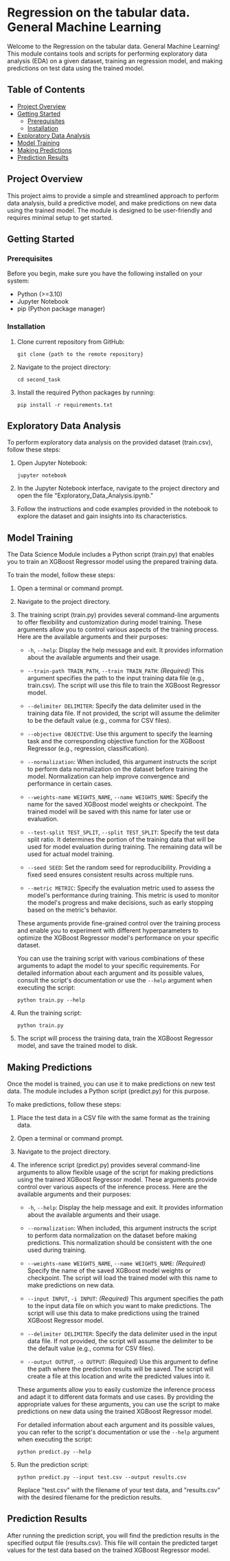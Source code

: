 # Regression on the tabular data. General Machine Learning

Welcome to the Regression on the tabular data. General Machine Learning! This module contains tools and scripts for performing exploratory data analysis (EDA) on a given dataset, training an regression model, and making predictions on test data using the trained model.

## Table of Contents

- [Project Overview](#project-overview)
- [Getting Started](#getting-started)
  - [Prerequisites](#prerequisites)
  - [Installation](#installation)
- [Exploratory Data Analysis](#exploratory-data-analysis)
- [Model Training](#model-training)
- [Making Predictions](#making-predictions)
- [Prediction Results](#prediction-results)

## Project Overview

This project aims to provide a simple and streamlined approach to perform data analysis, build a predictive model, and make predictions on new data using the trained model. The module is designed to be user-friendly and requires minimal setup to get started.

## Getting Started

### Prerequisites

Before you begin, make sure you have the following installed on your system:

- Python (>=3.10)
- Jupyter Notebook
- pip (Python package manager)

### Installation

1. Clone current repository from GitHub:

   ```
   git clone {path to the remote repository}
   ```

2. Navigate to the project directory:

   ```
   cd second_task
   ```

3. Install the required Python packages by running:

   ```
   pip install -r requirements.txt
   ```

## Exploratory Data Analysis

To perform exploratory data analysis on the provided dataset (train.csv), follow these steps:

1. Open Jupyter Notebook:

   ```
   jupyter notebook
   ```

2. In the Jupyter Notebook interface, navigate to the project directory and open the file "Exploratory_Data_Analysis.ipynb."

3. Follow the instructions and code examples provided in the notebook to explore the dataset and gain insights into its characteristics.

## Model Training

The Data Science Module includes a Python script (train.py) that enables you to train an XGBoost Regressor model using the prepared training data.

To train the model, follow these steps:

1. Open a terminal or command prompt.

2. Navigate to the project directory.

3. The training script (train.py) provides several command-line arguments to offer flexibility and customization during model training. These arguments allow you to control various aspects of the training process. Here are the available arguments and their purposes:

    - `-h`, `--help`: Display the help message and exit. It provides information about the available arguments and their usage.

    - `--train-path TRAIN_PATH`, `--train TRAIN_PATH`: *(Required)* This argument specifies the path to the input training data file (e.g., train.csv). The script will use this file to train the XGBoost Regressor model.

    - `--delimiter DELIMITER`: Specify the data delimiter used in the training data file. If not provided, the script will assume the delimiter to be the default value (e.g., comma for CSV files).

    - `--objective OBJECTIVE`: Use this argument to specify the learning task and the corresponding objective function for the XGBoost Regressor (e.g., regression, classification).

    - `--normalization`: When included, this argument instructs the script to perform data normalization on the dataset before training the model. Normalization can help improve convergence and performance in certain cases.

    - `--weights-name WEIGHTS_NAME`, `--name WEIGHTS_NAME`: Specify the name for the saved XGBoost model weights or checkpoint. The trained model will be saved with this name for later use or evaluation.

    - `--test-split TEST_SPLIT`, `--split TEST_SPLIT`: Specify the test data split ratio. It determines the portion of the training data that will be used for model evaluation during training. The remaining data will be used for actual model training.

    - `--seed SEED`: Set the random seed for reproducibility. Providing a fixed seed ensures consistent results across multiple runs.

    - `--metric METRIC`: Specify the evaluation metric used to assess the model's performance during training. This metric is used to monitor the model's progress and make decisions, such as early stopping based on the metric's behavior.

    These arguments provide fine-grained control over the training process and enable you to experiment with different hyperparameters to optimize the XGBoost Regressor model's performance on your specific dataset.

    You can use the training script with various combinations of these arguments to adapt the model to your specific requirements. For detailed information about each argument and its possible values, consult the script's documentation or use the `--help` argument when executing the script:

    ```
    python train.py --help
    ```

4. Run the training script:

   ```
   python train.py
   ```

5. The script will process the training data, train the XGBoost Regressor model, and save the trained model to disk.

## Making Predictions

Once the model is trained, you can use it to make predictions on new test data. The module includes a Python script (predict.py) for this purpose.

To make predictions, follow these steps:

1. Place the test data in a CSV file with the same format as the training data.

2. Open a terminal or command prompt.

3. Navigate to the project directory.

4. The inference script (predict.py) provides several command-line arguments to allow flexible usage of the script for making predictions using the trained XGBoost Regressor model. These arguments provide control over various aspects of the inference process. Here are the available arguments and their purposes:

    - `-h`, `--help`: Display the help message and exit. It provides information about the available arguments and their usage.

    - `--normalization`: When included, this argument instructs the script to perform data normalization on the dataset before making predictions. This normalization should be consistent with the one used during training.

    - `--weights-name WEIGHTS_NAME`, `--name WEIGHTS_NAME`: *(Required)* Specify the name of the saved XGBoost model weights or checkpoint. The script will load the trained model with this name to make predictions on new data.

    - `--input INPUT`, `-i INPUT`: *(Required)* This argument specifies the path to the input data file on which you want to make predictions. The script will use this data to make predictions using the trained XGBoost Regressor model.

    - `--delimiter DELIMITER`: Specify the data delimiter used in the input data file. If not provided, the script will assume the delimiter to be the default value (e.g., comma for CSV files).

    - `--output OUTPUT`, `-o OUTPUT`: *(Required)* Use this argument to define the path where the prediction results will be saved. The script will create a file at this location and write the predicted values into it.

    These arguments allow you to easily customize the inference process and adapt it to different data formats and use cases. By providing the appropriate values for these arguments, you can use the script to make predictions on new data using the trained XGBoost Regressor model.

    For detailed information about each argument and its possible values, you can refer to the script's documentation or use the `--help` argument when executing the script:

    ```
    python predict.py --help
    ```

5. Run the prediction script:

   ```
   python predict.py --input test.csv --output results.csv
   ```

   Replace "test.csv" with the filename of your test data, and "results.csv" with the desired filename for the prediction results.

## Prediction Results

After running the prediction script, you will find the prediction results in the specified output file (results.csv). This file will contain the predicted target values for the test data based on the trained XGBoost Regressor model.
